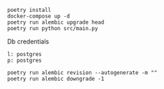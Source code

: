 ```
poetry install
docker-compose up -d
poetry run alembic upgrade head
poetry run python src/main.py
```

Db credentials
```
l: postgres
p: postgres
```

```
poetry run alembic revision --autogenerate -m ""
poetry run alembic downgrade -1
```
